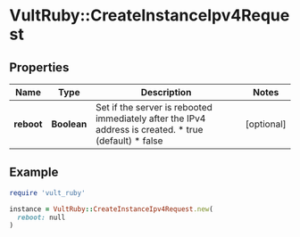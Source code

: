 # VultRuby::CreateInstanceIpv4Request

## Properties

| Name | Type | Description | Notes |
| ---- | ---- | ----------- | ----- |
| **reboot** | **Boolean** | Set if the server is rebooted immediately after the IPv4 address is created.  * true (default) * false | [optional] |

## Example

```ruby
require 'vult_ruby'

instance = VultRuby::CreateInstanceIpv4Request.new(
  reboot: null
)
```

